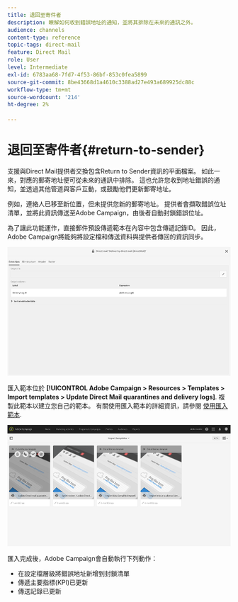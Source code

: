 ```yaml
---
title: 退回至寄件者
description: 瞭解如何收到錯誤地址的通知，並將其排除在未來的通訊之外。
audience: channels
content-type: reference
topic-tags: direct-mail
feature: Direct Mail
role: User
level: Intermediate
exl-id: 6783aa68-7fd7-4f53-86bf-853c0fea5899
source-git-commit: 8be43668d1a4610c3388ad27e493a689925dc88c
workflow-type: tm+mt
source-wordcount: '214'
ht-degree: 2%

---
```


# 退回至寄件者{#return-to-sender}

支援與Direct Mail提供者交換包含Return to Sender資訊的平面檔案。 如此一來，對應的郵寄地址便可從未來的通訊中排除。 這也允許您收到地址錯誤的通知，並透過其他管道與客戶互動，或鼓勵他們更新郵寄地址。

例如，連絡人已移至新位置，但未提供您新的郵寄地址。 提供者會擷取錯誤位址清單，並將此資訊傳送至Adobe Campaign，由後者自動封鎖錯誤位址。

為了讓此功能運作，直接郵件預設傳遞範本在內容中包含傳遞記錄ID。 因此，Adobe Campaign將能夠將設定檔和傳送資料與提供者傳回的資訊同步。

![](assets/direct_mail_return_sender_1.png)

匯入範本位於 **[!UICONTROL Adobe Campaign > Resources > Templates > Import templates > Update Direct Mail quarantines and delivery logs]**. 複製此範本以建立您自己的範本。 有關使用匯入範本的詳細資訊，請參閱 [使用匯入範本](../../automating/using/importing-data-with-import-templates.md#setting-up-import-templates).

![](assets/direct_mail_return_sender_2.png)

匯入完成後，Adobe Campaign會自動執行下列動作：

* 在設定檔層級將錯誤地址新增到封鎖清單
* 傳遞主要指標(KPI)已更新
* 傳送記錄已更新
